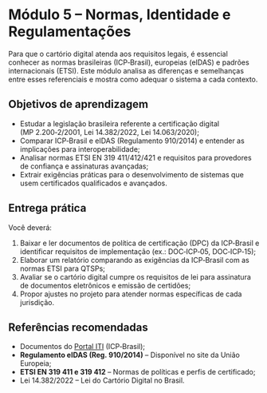 # Módulo 5 – Normas, Identidade e Regulamentações

Para que o cartório digital atenda aos requisitos legais, é essencial conhecer as normas brasileiras (ICP‑Brasil), europeias (eIDAS) e padrões internacionais (ETSI).  Este módulo analisa as diferenças e semelhanças entre esses referenciais e mostra como adequar o sistema a cada contexto.

## Objetivos de aprendizagem

- Estudar a legislação brasileira referente a certificação digital (MP 2.200‑2/2001, Lei 14.382/2022, Lei 14.063/2020);
- Comparar ICP‑Brasil e eIDAS (Regulamento 910/2014) e entender as implicações para interoperabilidade;
- Analisar normas ETSI EN 319 411/412/421 e requisitos para provedores de confiança e assinaturas avançadas;
- Extrair exigências práticas para o desenvolvimento de sistemas que usem certificados qualificados e avançados.

## Entrega prática

Você deverá:

1. Baixar e ler documentos de política de certificação (DPC) da ICP‑Brasil e identificar requisitos de implementação (ex.: DOC‑ICP‑05, DOC‑ICP‑15);
2. Elaborar um relatório comparando as exigências da ICP‑Brasil com as normas ETSI para QTSPs;
3. Avaliar se o cartório digital cumpre os requisitos de lei para assinatura de documentos eletrônicos e emissão de certidões;
4. Propor ajustes no projeto para atender normas específicas de cada jurisdição.

## Referências recomendadas

- Documentos do [Portal ITI](https://iti.gov.br/) (ICP‑Brasil);
- **Regulamento eIDAS (Reg. 910/2014)** – Disponível no site da União Europeia;
- **ETSI EN 319 411 e 319 412** – Normas de políticas e perfis de certificado;
- Lei 14.382/2022 – Lei do Cartório Digital no Brasil.
